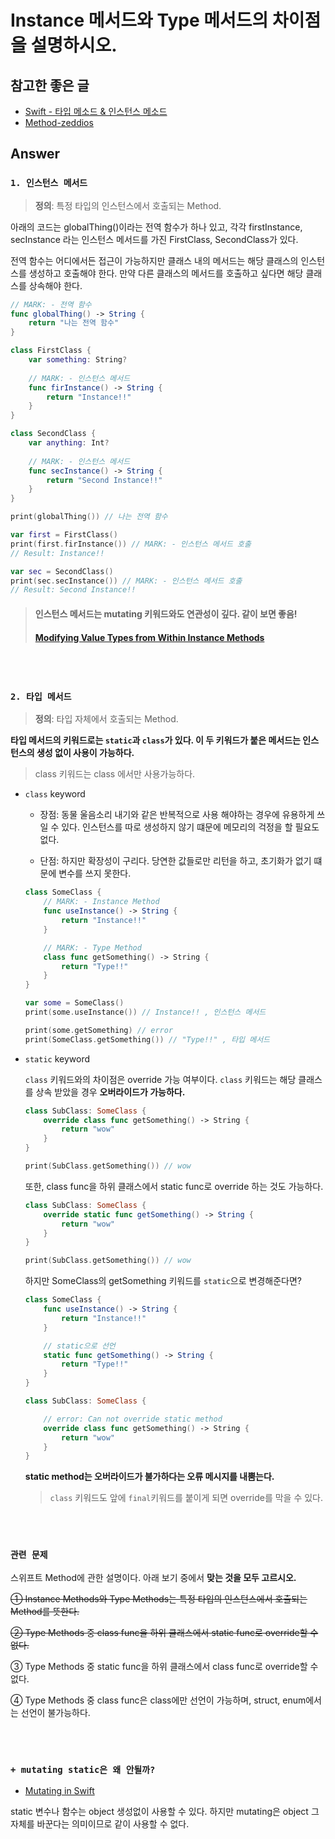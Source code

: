 # Instance 메서드와 Type 메서드의 차이점을 설명하시오.


## 참고한 좋은 글
* [Swift - 타입 메소드 & 인스턴스 메소드](https://jiseobkim.github.io/swift/2018/10/05/swift_basic-타입-메소드-&-인스턴스-메소드.html)
* [Method-zeddios](https://zeddios.tistory.com/258)


## Answer

### **`1. 인스턴스 메서드`**
> **정의**: 특정 타입의 인스턴스에서 호출되는 Method.

아래의 코드는 globalThing()이라는 전역 함수가 하나 있고, 각각 firstInstance, secInstance 라는 인스턴스 메서드를 가진 FirstClass, SecondClass가 있다. 


전역 함수는 어디에서든 접근이 가능하지만 클래스 내의 메서드는 해당 클래스의 인스턴스를 생성하고 호출해야 한다. 만약 다른 클래스의 메서드를 호출하고 싶다면 해당 클래스를 상속해야 한다.

```swift
// MARK: - 전역 함수
func globalThing() -> String {
    return "나는 전역 함수"
}

class FirstClass {
    var something: String?
    
    // MARK: - 인스턴스 메서드
    func firInstance() -> String {
        return "Instance!!"
    }
}

class SecondClass {
    var anything: Int?
    
    // MARK: - 인스턴스 메서드
    func secInstance() -> String {
        return "Second Instance!!"
    }
}

print(globalThing()) // 나는 전역 함수

var first = FirstClass()
print(first.firInstance()) // MARK: - 인스턴스 메서드 호출
// Result: Instance!!

var sec = SecondClass()
print(sec.secInstance()) // MARK: - 인스턴스 메서드 호출
// Result: Second Instance!!
```

> #### 인스턴스 메서드는 mutating 키워드와도 연관성이 깊다. 같이 보면 좋음!   
> #### [Modifying Value Types from Within Instance Methods](./Swift/mutating.md)


<br>
<br>

### **`2. 타입 메서드`**
> **정의**: 타입 자체에서 호출되는 Method.


**타입 메서드의 키워드로는 `static`과 `class`가 있다. 이 두 키워드가 붙은 메서드는 인스턴스의 생성 없이 사용이 가능하다.** 
> class 키워드는 class 에서만 사용가능하다.


* `class` keyword  

    * 장점: 동물 울음소리 내기와 같은 반복적으로 사용 해야하는 경우에 유용하게 쓰일 수 있다. 인스턴스를 따로 생성하지 않기 떄문에 메모리의 걱정을 할 필요도 없다.

    * 단점: 하지만 확장성이 구리다. 당연한 값들로만 리턴을 하고, 초기화가 없기 떄문에 변수를 쓰지 못한다.
    ```swift
    class SomeClass {
        // MARK: - Instance Method
        func useInstance() -> String {
            return "Instance!!"
        }

        // MARK: - Type Method
        class func getSomething() -> String {
            return "Type!!"
        }
    }

    var some = SomeClass()
    print(some.useInstance()) // Instance!! , 인스턴스 메서드
    
    print(some.getSomething) // error    
    print(SomeClass.getSomething()) // "Type!!" , 타입 메서드
    ```

* `static` keyword

    `class` 키워드와의 차이점은 override 가능 여부이다. `class` 키워드는 해당 클래스를 상속 받았을 경우 **오버라이드가 가능하다.**

    ```swift
    class SubClass: SomeClass {
        override class func getSomething() -> String {
            return "wow"
        }
    }

    print(SubClass.getSomething()) // wow
    ```

    또한, class func을 하위 클래스에서 static func로 override 하는 것도 가능하다.

    ```swift
    class SubClass: SomeClass {
        override static func getSomething() -> String {
            return "wow"
        }
    }

    print(SubClass.getSomething()) // wow
    ```

    하지만 SomeClass의 getSomething 키워드를 `static`으로 변경해준다면?

    ```swift
    class SomeClass {
        func useInstance() -> String {
            return "Instance!!"
        }

        // static으로 선언
        static func getSomething() -> String {
            return "Type!!"
        }
    }

    class SubClass: SomeClass {

        // error: Can not override static method
        override class func getSomething() -> String {
            return "wow"
        }
    }
    ```

    **static method는 오버라이드가 불가하다는 오류 메시지를 내뿜는다.**
    > `class` 키워드도 앞에 `final`키워드를 붙이게 되면 override를 막을 수 있다.

<br>
<br>

### `관련 문제`
스위프트 Method에 관한 설명이다. 아래 보기 중에서 **맞는 것을 모두 고르시오.**

~~① Instance Methods와 Type Methods는 특정 타입의 인스턴스에서 호출되는 Method를 뜻한다.~~

~~② Type Methods 중 class func을 하위 클래스에서 static func로 override할 수 없다.~~

③ Type Methods 중 static func을 하위 클래스에서 class func로 override할 수 없다.

④ Type Methods 중 class func은 class에만 선언이 가능하며, struct, enum에서는 선언이 불가능하다.

<br>
<br>

### **`+ mutating static은 왜 안될까?`**
* [Mutating in Swift](https://devmjun.github.io/archive/Mutating_Struct)

static 변수나 함수는 object 생성없이 사용할 수 있다. 하지만 mutating은 object 그 자체를 바꾼다는 의미이므로 같이 사용할 수 없다.
